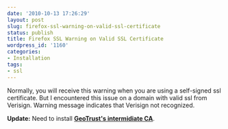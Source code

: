 ```yaml
---
date: '2010-10-13 17:26:29'
layout: post
slug: firefox-ssl-warning-on-valid-ssl-certificate
status: publish
title: Firefox SSL Warning on Valid SSL Certificate
wordpress_id: '1160'
categories:
- Installation
tags:
- ssl
---
```


Normally, you will receive this warning when you are using a self-signed ssl certificate.  But I encountered this issue on a domain with valid ssl from Verisign.  Warning message indicates that Verisign not recognized.

**Update:**
Need to install [**GeoTrust's intermidiate CA**](https://knowledge.geotrust.com/support/knowledge-base/index?page=content&id=AR1422). 



